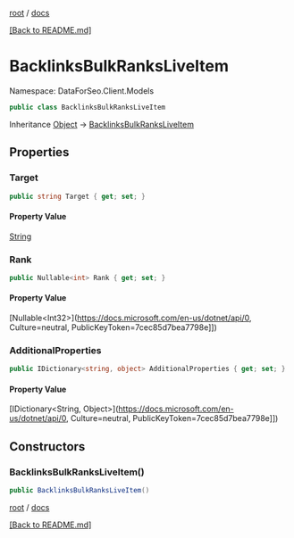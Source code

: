 [root](./../ "root") / [docs](./ "docs")

[[Back to README.md]](./../README.md "[Back to README.md]")

# BacklinksBulkRanksLiveItem

Namespace: DataForSeo.Client.Models

```csharp
public class BacklinksBulkRanksLiveItem
```

Inheritance [Object](https://docs.microsoft.com/en-us/dotnet/api/Object) → [BacklinksBulkRanksLiveItem](./BacklinksBulkRanksLiveItem.md)

## Properties

### **Target**

```csharp
public string Target { get; set; }
```

#### Property Value

[String](https://docs.microsoft.com/en-us/dotnet/api/String)<br>

### **Rank**

```csharp
public Nullable<int> Rank { get; set; }
```

#### Property Value

[Nullable&lt;Int32&gt;](https://docs.microsoft.com/en-us/dotnet/api/0, Culture=neutral, PublicKeyToken=7cec85d7bea7798e]])<br>

### **AdditionalProperties**

```csharp
public IDictionary<string, object> AdditionalProperties { get; set; }
```

#### Property Value

[IDictionary&lt;String, Object&gt;](https://docs.microsoft.com/en-us/dotnet/api/0, Culture=neutral, PublicKeyToken=7cec85d7bea7798e]])<br>

## Constructors

### **BacklinksBulkRanksLiveItem()**

```csharp
public BacklinksBulkRanksLiveItem()
```

[root](./../ "root") / [docs](./ "docs")

[[Back to README.md]](./../README.md "[Back to README.md]")